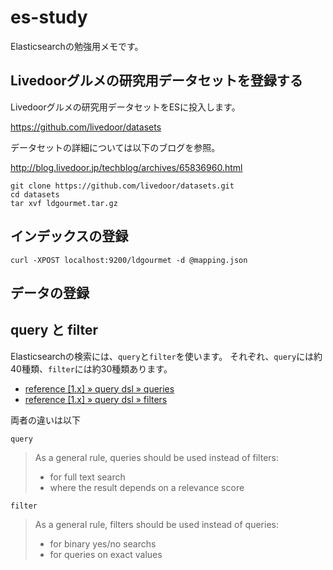 # es-study #

Elasticsearchの勉強用メモです。

## Livedoorグルメの研究用データセットを登録する ##

Livedoorグルメの研究用データセットをESに投入します。

https://github.com/livedoor/datasets

データセットの詳細については以下のブログを参照。

http://blog.livedoor.jp/techblog/archives/65836960.html

```Shell
git clone https://github.com/livedoor/datasets.git
cd datasets
tar xvf ldgourmet.tar.gz
```

## インデックスの登録 ##

```Shell
curl -XPOST localhost:9200/ldgourmet -d @mapping.json
```

## データの登録 ##

## query と filter ##

Elasticsearchの検索には、`query`と`filter`を使います。
それぞれ、`query`には約40種類、`filter`には約30種類あります。

- [reference [1.x] » query dsl » queries](http://www.elasticsearch.org/guide/en/elasticsearch/reference/current/query-dsl-queries.html)
- [reference [1.x] » query dsl » filters](http://www.elasticsearch.org/guide/en/elasticsearch/reference/current/query-dsl-filters.html)

両者の違いは以下

`query`
> As a general rule, queries should be used instead of filters:
>  - for full text search
>  - where the result depends on a relevance score

`filter`
> As a general rule, filters should be used instead of queries:
>  - for binary yes/no searchs
>  - for queries on exact values

